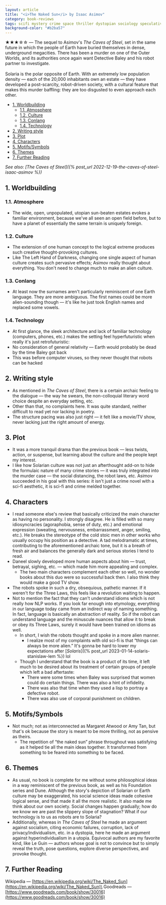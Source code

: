 ```yaml
---
layout: article
title: "<i>The Naked Sun</i> by Isaac Asimov"
category: book-reviews
tags: scifi mystery crime space thriller dystopian sociology speculative
background-color: "#b2ba57"
---
```

★★★☆☆ — The sequel to Asimov's *The Caves of Steel*, set in the same future in which the people of Earth have buried themselves in dense, underground megacities. There has been a murder on one of the Outer Worlds, and its authorities once again want Detective Baley and his robot partner to investigate.<br><br>Solaria is the polar opposite of Earth. With an extremely low population density — each of the 20,000 inhabitants own an estate — they have developed a post-scarcity, robot-driven society, with a cultural feature that makes this murder baffling: they are too disgusted to even approach each other.

<!--split-->

- [1. Worldbuilding](#1-worldbuilding)
  - [1.1. Atmosphere](#11-atmosphere)
  - [1.2. Culture](#12-culture)
  - [1.3. Conlang](#13-conlang)
  - [1.4. Technology](#14-technology)
- [2. Writing style](#2-writing-style)
- [3. Plot](#3-plot)
- [4. Characters](#4-characters)
- [5. Motifs/Symbols](#5-motifssymbols)
- [6. Themes](#6-themes)
- [7. Further Reading](#7-further-reading)

<!--split-->

*See also: [The Caves of Steel]({% post_url 2022-12-19-the-caves-of-steel-isaac-asimov %})*

## 1. Worldbuilding
### 1.1. Atmosphere
* The wide, open, unpopulated, utopian sun-beaten estates evokes a familiar environment, because we've all seen an open field before, but to have a planet of essentially the same terrain is uniquely foreign.
### 1.2. Culture
* The extension of one human concept to the logical extreme produces such creative thought-provoking cultures.
* Like The Left Hand of Darkness, changing one single aspect of human culture creates such pervasive effects; Asimov really thought about everything. You don't need to change much to make an alien culture.
### 1.3. Conlang
* At least now the surnames aren't particularly reminiscent of one Earth language. They are more ambiguous. The first names could be more alien-sounding though — it's like he just took English names and replaced some vowels.
### 1.4. Technology
* At first glance, the sleek architecture and lack of familiar technology (computers, phones, etc.) makes the setting feel hyperfuturistic when really it's just retrofuturistic:
* No consideration of general relativity — Earth would probably be dead by the time Baley got back
* This was before computer viruses, so they never thought that robots can be hacked

## 2. Writing style
* As mentioned in *The Caves of Steel*, there is a certain archaic feeling to the dialogue — the way he swears, the non-colloquial literary word choice despite an everyday setting, etc.
* Other than that, no complaints here. It was quite standard, neither difficult to read yet nor lacking in poetry.
* The structure pacing was also just right — it felt like a movie/TV show, never lacking just the right amount of energy.

## 3. Plot
* It was a more tranquil drama than the previous book — less twists, action, or suspense, but learning about the culture and the people kept my interest.
* I like how Solarian culture was not just an afterthought add-on to hide the formulaic nature of many crime stories — it was truly integrated into the murder case — the social distancing, the robot laws, etc. Asimov succeeded in his goal with this series: it isn't just a crime novel with a sci-fi aesthetic, it is sci-fi and crime melded together.

## 4. Characters
* I read someone else's review that basically criticized the main character as having no personality. I strongly disagree. He is filled with so many idiosyncracies (agoraphobia, sense of duty, etc.) and emotional expression (sweating, nervousness, embarrassment, anger, smiling, etc.). He breaks the stereotype of the cold stoic men in other works who usually occupy his position as a detective. A tad melodramatic at times, contributing to the aforementioned archaic tone, but it is a breath of fresh air and balances the generally dark and serious stories I tend to read.
* Daneel slowly developed more human aspects about him — trust, betrayal, sighing, etc. — which made him more appealing and complex.
  * The two main characters complement each other so well, no wonder books about this duo were so successful back then. I also think they would make a good TV show.
* The robots spoke in such a dry, obsequious, pathetic manner. If it weren't for the Three Laws, this feels like a revolution waiting to happen.
* Not to mention the fact that they can't understand idioms which is not really how NLP works. If you look far enough into etymology, everything in our language today came from an indirect way of naming something. In fact, language is basically an abstraction of reality. So if the robot can understand language and the minuscule nuances that allow it to break or obey its Three Laws, surely it would have been trained on idioms as well.
  * In short, I wish the robots thought and spoke in a more alien manner.
    * I realize most of my complaints with old sci-fi is that “things can always be more alien.” It's gonna be hard to lower my expectations after [*Solaris*]({% post_url 2023-01-14-solaris-stanislaw-lem %}) lol
  * Though I understand that the book is a product of its time, it left much to be desired about its treatment of certain groups of people which left a bad aftertaste:
    * There were some times when Baley was surprised that women could do certain things. There was also a hint of infidelity.
    * There was also that time when they used a lisp to portray a defective robot.
    * There was also use of corporal punishment on children.

## 5. Motifs/Symbols
* Not much; not as interconnected as Margaret Atwood or Amy Tan, but that's ok because the story is meant to be more thrilling, not as pensive as theirs.
  * The repetition of “the naked sun” phrase throughout was satisfying as it helped tie all the main ideas together. It transformed from something to be feared into something to be faced.

## 6. Themes
* As usual, no book is complete for me without some philosophical ideas in a way reminiscent of the previous book, as well as his Foundation series and Dune. Although the story's depiction of Solarian or Earth culture may be exaggerated, his social science ideas made cohesive logical sense, and that made it all the more realistic. It also made me think about our own society. Social changes happen gradually; how do we know we are past the slippery slope of stagnation? What if our technology is to us as robots are to Solaria?
* Additionally, whereas in *The Caves of Steel* he made an argument against socialism, citing economic failures, corruption, lack of privacy/individualism, etc. in a dystopia, here he made an argument against hyperindividualism in a utopia. Equivocal authors are my favorite kind, like Le Guin — authors whose goal is not to convince but to simply reveal the truth, pose questions, explore diverse perspectives, and provoke thought.

## 7. Further Reading
Wikipedia — [https://en.wikipedia.org/wiki/The_Naked_Sun](https://en.wikipedia.org/wiki/The_Naked_Sun)\
Goodreads — [https://www.goodreads.com/book/show/30016](https://www.goodreads.com/book/show/30016)